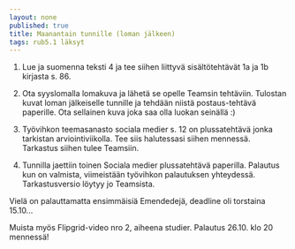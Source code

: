 ```yaml
---
layout: none
published: true
title: Maanantain tunnille (loman jälkeen)
tags: rub5.1 läksyt
---
```

1. Lue ja suomenna teksti 4 ja tee siihen liittyvä sisältötehtävät 1a ja 1b kirjasta s. 86.

2. Ota syyslomalla lomakuva ja lähetä se opelle Teamsin tehtäviin. Tulostan kuvat loman jälkeiselle tunnille ja tehdään niistä postaus-tehtävä paperille. Ota sellainen kuva joka saa olla luokan seinällä :)

2. Työvihkon teemasanasto sociala medier s. 12 on plussatehtävä jonka tarkistan arviointiviikolla. Tee siis halutessasi siihen mennessä. Tarkastus siihen tulee Teamsiin.

3. Tunnilla jaettiin toinen Sociala medier plussatehtävä paperilla. Palautus kun on valmista, viimeistään työvihkon palautuksen yhteydessä. Tarkastusversio löytyy jo Teamsista.

Vielä on palauttamatta ensimmäisiä Emendedejä, deadline oli torstaina 15.10...

Muista myös Flipgrid-video nro 2, aiheena studier. Palautus 26.10. klo 20 mennessä!
